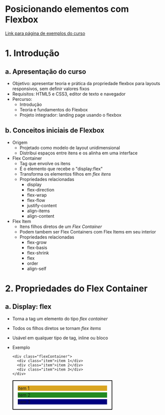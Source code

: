 # Posicionando elementos com Flexbox

[Link para página de exemplos do curso](https://pitossomo.github.io/DIOImpulso22-FlexBox/)


# 1. Introdução
## a. Apresentação do curso
  - Objetivo: apresentar teoria e prática da propriedade flexbox para layouts responsivos, sem definir valores fixos
  - Requisitos: HTML5 e CSS3, editor de texto e navegador
  - Percurso:
    - Introdução
    - Teoria e fundamentos do Flexbox
    - Projeto integrador: landing page usando o flexbox

## b. Conceitos iniciais de Flexbox
  - Origem
    - Projetado como modelo de layout unidimensional
    - Distribui espaços entre itens e os alinha em uma interface 
  - Flex Container
    - Tag que envolve os itens
    - É o elemento que recebe o "display:flex"
    - Transforma os elementos filhos em *flex itens*
    - Propriedades relacionadas
      - display
      - flex-direction
      - flex-wrap
      - flex-flow
      - justify-content
      - align-items
      - align-content
  - Flex Item
    - Itens filhos diretos de um *Flex Container*
    - Podem tambem ser Flex Containers com Flex Items em seu interior
    - Propriedades relacionadas
      - flex-grow
      - flex-basis
      - flex-shrink
      - flex
      - order
      - align-self

# 2. Propriedades do Flex Container
## a. Display: flex
  - Torna a tag um elemento do tipo *flex container*
  - Todos os filhos diretos se tornam *flex items*
  - Usável em qualquer tipo de tag, inline ou bloco
  - Exemplo
    ```
    <div class="flexContainer">
      <div class="item">item 1</div>
      <div class="item">item 2</div>
      <div class="item">item 3</div>
    </div>
    ```

    <div style="max-width: 300px;padding: 10px; color: forest; border: 2px solid black">
      <div style="background-color: goldenrod; margin: 5px">item 1</div>
      <div style="background-color: forestgreen ; margin: 5px">item 2</div>
      <div style="background-color: navy; margin: 5px">item 3</div>
    </div>
